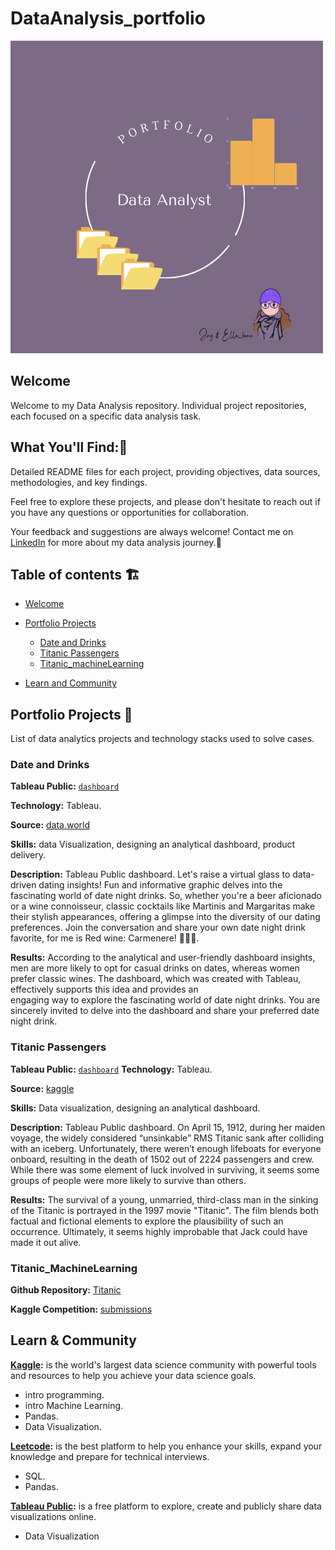 # DataAnalysis_portfolio
![DataAnalyst](https://github.com/elijeldres/DataAnalysis_portfolio/blob/main/dataanalyst.png)


## Welcome

Welcome to my Data Analysis repository. Individual project repositories, each focused on a specific data analysis task.  
## What You'll Find::monocle_face:
  Detailed README files for each project, providing objectives, data sources, methodologies, and key findings. 
 
  Feel free to explore these projects, and please don't hesitate to reach out if you have any questions or opportunities for collaboration. 
 
  Your feedback and suggestions are always welcome!
  Contact me on [LinkedIn](https://www.linkedin.com/in/elijeldres/) for more about my data analysis journey.:seedling:

## Table of contents :building_construction:
- [Welcome](#welcome)
- [Portfolio Projects](#portfolio-projects)
  + [Date and Drinks](#date_and_drinks)
  + [Titanic Passengers](#titanic_passengers)
  + [Titanic_machineLearning](#titanic_machilelearning)

- [Learn and Community](#learn_and_community)

## Portfolio Projects :bricks:
List of data analytics projects and technology stacks used to solve cases.

### Date and Drinks
**Tableau Public:** [`dashboard`](https://public.tableau.com/app/profile/elizabeth.jeldres/viz/DateDrink/Dashboard1)

**Technology:** Tableau.

**Source:** [data.world](https://data.world/makeovermonday/2023w34)

**Skills:** data Visualization, designing an analytical dashboard, product delivery.    
  
**Description:** Tableau Public dashboard. Let's raise a virtual glass to data-driven dating insights! Fun and informative graphic delves into the fascinating world of date night drinks.
So, whether you're a beer aficionado or a wine connoisseur, classic cocktails like Martinis and Margaritas make their stylish appearances, offering a glimpse into the diversity of our dating preferences.
Join the conversation and share your own date night drink favorite, for me is Red wine: Carmenere! 🚀💼🥂.

**Results:** According to the analytical and user-friendly dashboard insights, men are more likely to opt for casual drinks on dates, whereas women prefer classic wines. The dashboard, which was created with Tableau, effectively supports this idea and provides an   
engaging way to explore the fascinating world of date night drinks. You are sincerely invited to delve into the dashboard and share your preferred date night drink.

### Titanic Passengers
**Tableau Public:** [`dashboard`](https://public.tableau.com/views/TitanicPassengers_16914017462870/Titanicpassengers?:language=en-GB&:display_count=n&:origin=viz_share_link)
**Technology:** Tableau.

**Source:** [kaggle](https://www.kaggle.com/datasets/fossouodonald/titaniccsv)

**Skills:** Data visualization, designing an analytical dashboard.

**Description:** Tableau Public dashboard. On April 15, 1912, during her maiden voyage, the widely considered “unsinkable” RMS Titanic sank after colliding with an iceberg. Unfortunately, there weren’t enough lifeboats for everyone onboard, resulting in the death of 1502 out of 2224 passengers and crew.
While there was some element of luck involved in surviving, it seems some groups of people were more likely to survive than others.

**Results:** The survival of a young, unmarried, third-class man in the sinking of the Titanic is portrayed in the 1997 movie "Titanic". The film blends both factual and fictional elements to explore the plausibility of such an occurrence. Ultimately, it seems highly improbable that Jack could have made it out alive. 

### Titanic_MachineLearning

**Github Repository:** [Titanic](https://github.com/elijeldres/Titanic_MachineLearning)

**Kaggle Competition:** [submissions](https://www.kaggle.com/competitions/titanic/submissions)



## Learn & Community
**[Kaggle](https://www.kaggle.com/elizabethjeldres):** is the world's largest data science community with powerful tools and resources to help you achieve your data science goals.

- intro programming.
- intro Machine Learning.
- Pandas.
- Data Visualization.
  
**[Leetcode](https://leetcode.com/elijeldres/):** is the best platform to help you enhance your skills, expand your knowledge and prepare for technical interviews.
  
- SQL.
- Pandas.

**[Tableau Public](https://public.tableau.com/app/profile/elizabeth.jeldres/vizzes):** is a free platform to explore, create and publicly share data visualizations online.

- Data Visualization





